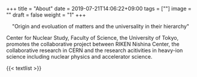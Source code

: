 +++
title =  "About"
date = 2019-07-21T14:06:22+09:00
tags = [""]
image = ""
draft = false
weight = "1"
+++

<div style="text-align:center;">"Origin and evoluation of matters and the universality in their hierarchy"</div>

Center for Nuclear Study, Faculty of Science, the University of Tokyo, promotes the collaborative project between RIKEN Nishina Center, the collaborative research in CERN and the research acitivities in heavy-ion science including nuclear physics and accelerator science.

{{< textlist >}}

